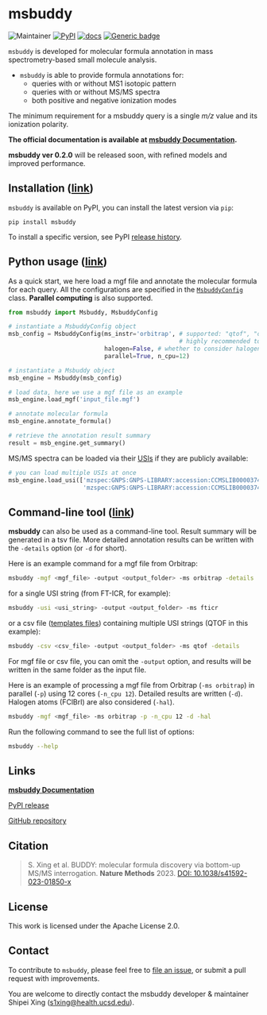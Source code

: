 # msbuddy
![Maintainer](https://img.shields.io/badge/maintainer-Shipei_Xing-blue)
[![PyPI](https://img.shields.io/pypi/v/msbuddy?color=green)](https://pypi.org/project/msbuddy/)
[![docs](https://readthedocs.org/projects/msbuddy/badge/?version=latest)](https://msbuddy.readthedocs.io/en/latest/?badge=latest)
[![Generic badge](https://img.shields.io/badge/msbuddy-mass_spec_tools-<COLOR>.svg)](https://github.com/Philipbear/msbuddy)

`msbuddy` is developed for molecular formula annotation in mass spectrometry-based small molecule analysis.
* `msbuddy` is able to provide formula annotations for:
  * queries with or without MS1 isotopic pattern 
  * queries with or without MS/MS spectra
  * both positive and negative ionization modes

The minimum requirement for a msbuddy query is a single _m/z_ value and its ionization polarity.


**The official documentation is available at [msbuddy Documentation](https://msbuddy.readthedocs.io/en/latest/).**

**msbuddy ver 0.2.0** will be released soon, with refined models and improved performance.

## Installation ([link](https://msbuddy.readthedocs.io/en/latest/install.html))
`msbuddy` is available on PyPI, you can install the latest version via `pip`:
```commandline
pip install msbuddy
```

To install a specific version, see PyPI [release history](https://pypi.org/project/msbuddy/#history).

## Python usage ([link](https://msbuddy.readthedocs.io/en/latest/quickstart.html))

As a quick start, we here load a mgf file and annotate the molecular formula for each query.
All the configurations are specified in the [`MsbuddyConfig`](https://msbuddy.readthedocs.io/en/latest/pyapi.html#msbuddy.MsbuddyConfig) class.
**Parallel computing** is also supported.

```python
from msbuddy import Msbuddy, MsbuddyConfig

# instantiate a MsbuddyConfig object
msb_config = MsbuddyConfig(ms_instr='orbitrap', # supported: "qtof", "orbitrap" and "fticr"
                                                # highly recommended to specify
                           halogen=False, # whether to consider halogen atoms FClBrI
                           parallel=True, n_cpu=12)

# instantiate a Msbuddy object
msb_engine = Msbuddy(msb_config)

# load data, here we use a mgf file as an example
msb_engine.load_mgf('input_file.mgf')

# annotate molecular formula
msb_engine.annotate_formula()

# retrieve the annotation result summary
result = msb_engine.get_summary()
```

MS/MS spectra can be loaded via their [USIs](https://www.biorxiv.org/content/10.1101/2020.05.09.086066v2) if they are publicly available:
```python
# you can load multiple USIs at once
msb_engine.load_usi(['mzspec:GNPS:GNPS-LIBRARY:accession:CCMSLIB00003740036',
                     'mzspec:GNPS:GNPS-LIBRARY:accession:CCMSLIB00003740037'])
```

## Command-line tool ([link](https://msbuddy.readthedocs.io/en/latest/cmdapi.html))

**msbuddy** can also be used as a command-line tool.
Result summary will be generated in a tsv file.
More detailed annotation results can be written with the `-details` option (or `-d` for short).

Here is an example command for a mgf file from Orbitrap:
```bash
msbuddy -mgf <mgf_file> -output <output_folder> -ms orbitrap -details
```
for a single USI string (from FT-ICR, for example):
```bash
msbuddy -usi <usi_string> -output <output_folder> -ms fticr
```
or a csv file ([templates files](https://github.com/Philipbear/msbuddy/tree/main/demo)) containing multiple USI strings (QTOF in this example):
```bash
msbuddy -csv <csv_file> -output <output_folder> -ms qtof -details
```

For mgf file or csv file, you can omit the `-output` option, and results will be written in the same folder as the input file.


Here is an example of processing a mgf file from Orbitrap (`-ms orbitrap`) in parallel (`-p`) using 12 cores (`-n_cpu 12`). Detailed results are written (`-d`).
Halogen atoms (FClBrI) are also considered (`-hal`).
```bash
msbuddy -mgf <mgf_file> -ms orbitrap -p -n_cpu 12 -d -hal
```

Run the following command to see the full list of options:
```bash
msbuddy --help
```

## Links
[**msbuddy Documentation**](https://msbuddy.readthedocs.io/en/latest/)

[PyPI release](https://pypi.org/project/msbuddy/)

[GitHub repository](https://github.com/Philipbear/msbuddy)

## Citation
> S. Xing et al. BUDDY: molecular formula discovery via bottom-up MS/MS interrogation. **Nature Methods** 2023. [DOI: 10.1038/s41592-023-01850-x](https://doi.org/10.1038/s41592-023-01850-x)

## License
This work is licensed under the Apache License 2.0.

## Contact
To contribute to `msbuddy`, please feel free to [file an issue](https://github.com/Philipbear/msbuddy/issues), or submit a pull request with improvements.

You are welcome to directly contact the msbuddy developer & maintainer Shipei Xing (s1xing@health.ucsd.edu).
